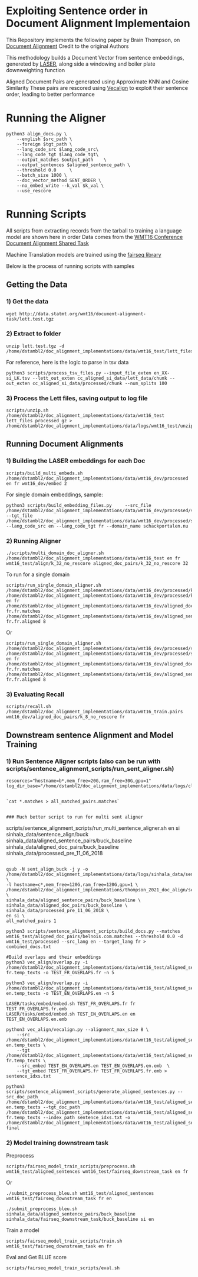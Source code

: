 # Exploiting Sentence order in Document Alignment Implementaion

This Repository implements the following paper by Brain Thompson, on [Document Alignment](https://aclanthology.org/2020.emnlp-main.483.pdf) Credit to the original Authors

This methodology builds a Document Vector from sentence embeddings, genereted by [LASER](https://github.com/facebookresearch/LASER), along side a windowing and boiler plate downweighting function

Aligned Document Pairs are generated using Approximate KNN and Cosine Similarity
These pairs are rescored using [Vecalign](https://aclanthology.org/D19-1136.pdf) to exploit their sentence order, leading to better performance

# Running the Aligner
```
python3 align_docs.py \
    --english $src_path \
    --foreign $tgt_path \
    --lang_code_src $lang_code_src\
    --lang_code_tgt $lang_code_tgt\
    --output_matches $output_path    \
    --output_sentences $aligned_sentence_path \
    --threshold 0.0     \
    --batch_size 1000 \
    --doc_vector_method SENT_ORDER \
    --no_embed_write --k_val $k_val \
    --use_rescore
```

# Running Scripts
All scripts from extracting records from the tarball
to training a language model are shown here in order
Data comes from the [WMT16 Conference Document Alignment Shared Task](https://www.statmt.org/wmt16/bilingual-task.html)

Machine Translation models are trained using the [fairseq library](https://fairseq.readthedocs.io/en/latest/index.html)

Below is the process of running scripts with samples

## Getting the Data
### 1) Get the data
```
wget http://data.statmt.org/wmt16/document-alignment-task/lett.test.tgz
```

### 2) Extract to folder
```
unzip lett.test.tgz -d /home/dstambl2/doc_alignment_implementations/data/wmt16_test/lett_files
```

For reference, here is the logic to parse in tsv data
```
python3 scripts/process_tsv_files.py --input_file_exten en_XX-si_LK.tsv --lett_out_exten cc_aligned_si_data/lett_data/chunk --out_exten cc_aligned_si_data/processed/chunk --num_splits 100
```

### 3) Process the Lett files, saving output to log file
```
scripts/unzip.sh /home/dstambl2/doc_alignment_implementations/data/wmt16_test lett_files processed gz > /home/dstambl2/doc_alignment_implementations/data/logs/wmt16_test/unzip_processing_log.txt
```


## Running Document Alignments
### 1) Building the LASER embeddings for each Doc
```
scripts/build_multi_embeds.sh /home/dstambl2/doc_alignment_implementations/data/wmt16_dev/processed en fr wmt16_dev/embed 2
```

For single domain embeddings, sample:
```
python3 scripts/build_embedding_files.py     --src_file /home/dstambl2/doc_alignment_implementations/data/wmt16_dev/processed/schackportalen.nu.en.gz --tgt_file /home/dstambl2/doc_alignment_implementations/data/wmt16_dev/processed/schackportalen.nu.fr.gz   --lang_code_src en --lang_code_tgt fr --domain_name schackportalen.nu
```


### 2) Running Aligner
```
./scripts/multi_domain_doc_aligner.sh /home/dstambl2/doc_alignment_implementations/data/wmt16_test en fr wmt16_test/align/k_32_no_rescore aligned_doc_pairs/k_32_no_rescore 32
```

To run for a single domain

```
scripts/run_single_domain_aligner.sh         /home/dstambl2/doc_alignment_implementations/data/wmt16_dev/processed/kicktionary.de.en.gz /home/dstambl2/doc_alignment_implementations/data/wmt16_dev/processed/kicktionary.de.fr.gz en fr         /home/dstambl2/doc_alignment_implementations/data/wmt16_dev/aligned_doc_pairs/k_8_no_rescore/kicktionary.de.en-fr.fr.matches /home/dstambl2/doc_alignment_implementations/data/wmt16_dev/aligned_sentences/kicktionary.de.en-fr.fr.aligned 8
```

Or

```
scripts/run_single_domain_aligner.sh         /home/dstambl2/doc_alignment_implementations/data/wmt16_dev/processed/schackportalen.nu.en.gz /home/dstambl2/doc_alignment_implementations/data/wmt16_dev/processed/schackportalen.nu.fr.gz en fr         /home/dstambl2/doc_alignment_implementations/data/wmt16_dev/aligned_doc_pairs/greedy_sentence_method_no_rescore/schackportalen.nu.en-fr.fr.matches /home/dstambl2/doc_alignment_implementations/data/wmt16_dev/aligned_sentences/schackportalen.nu.en-fr.fr.aligned 8
```

### 3) Evaluating Recall
```
scripts/recall.sh /home/dstambl2/doc_alignment_implementations/data/wmt16_train.pairs wmt16_dev/aligned_doc_pairs/k_8_no_rescore fr
```

## Downstream sentence Alignment and Model Training
### 1) Run Sentence Aligner scripts (also can be run with scripts/sentence_alignment_scripts/run_sent_aligner.sh)

```
resources="hostname=b*,mem_free=20G,ram_free=30G,gpu=1"
log_dir_base="/home/dstambl2/doc_alignment_implementations/data/logs/classifier_training"


`cat *.matches > all_matched_pairs.matches`


### Much better script to run for multi sent aligner
```
scripts/sentence_alignment_scripts/run_multi_sentence_aligner.sh en si sinhala_data/sentence_align/buck sinhala_data/aligned_sentence_pairs/buck_baseline sinhala_data/aligned_doc_pairs/buck_baseline sinhala_data/processed_pre_11_06_2018
```

qsub -N sent_align_buck -j y -o /home/dstambl2/doc_alignment_implementations/data/logs/sinhala_data/sentence_align/buck/sent_align.out \
-l hostname=c*,mem_free=120G,ram_free=120G,gpu=1 \
/home/dstambl2/doc_alignment_implementations/thompson_2021_doc_align/scripts/sentence_alignment_scripts/run_sent_aligner.sh \
sinhala_data/aligned_sentence_pairs/buck_baseline \
sinhala_data/aligned_doc_pairs/buck_baseline \
sinhala_data/processed_pre_11_06_2018 \
en si \
all_matched_pairs 1
```

```
python3 scripts/sentence_alignment_scripts/build_docs.py --matches wmt16_test/aligned_doc_pairs/belnois.com.matches --threshold 0.0 -d wmt16_test/processed --src_lang en --target_lang fr > combined_docs.txt
```

```
#Build overlaps and their embeddings
python3 vec_align/overlap.py -i /home/dstambl2/doc_alignment_implementations/data/wmt16_test/aligned_sentences/belnois.com-fr.temp_texts -o TEST_FR_OVERLAPS.fr -n 5
```

```
python3 vec_align/overlap.py -i /home/dstambl2/doc_alignment_implementations/data/wmt16_test/aligned_sentences/belnois.com-en.temp_texts -o TEST_EN_OVERLAPS.en -n 5
```

```
LASER/tasks/embed/embed.sh TEST_FR_OVERLAPS.fr fr TEST_FR_OVERLAPS.fr.emb
LASER/tasks/embed/embed.sh TEST_EN_OVERLAPS.en en TEST_EN_OVERLAPS.en.emb
```

```
python3 vec_align/vecalign.py --alignment_max_size 8 \
    --src /home/dstambl2/doc_alignment_implementations/data/wmt16_test/aligned_sentences/belnois.com-en.temp_texts \
    --tgt /home/dstambl2/doc_alignment_implementations/data/wmt16_test/aligned_sentences/belnois.com-fr.temp_texts \
    --src_embed TEST_EN_OVERLAPS.en TEST_EN_OVERLAPS.en.emb  \
    --tgt_embed TEST_FR_OVERLAPS.fr TEST_FR_OVERLAPS.fr.emb > sentence_idxs.txt
```

```
python3 scripts/sentence_alignment_scripts/generate_aligned_sentences.py --src_doc_path /home/dstambl2/doc_alignment_implementations/data/wmt16_test/aligned_sentences/belnois.com-en.temp_texts --tgt_doc_path /home/dstambl2/doc_alignment_implementations/data/wmt16_test/aligned_sentences/belnois.com-fr.temp_texts --index_path sentence_idxs.txt -o /home/dstambl2/doc_alignment_implementations/data/wmt16_test/aligned_sentences/belnois.com-final
```

### 2) Model training downstream task

Preprocess
```
scripts/fairseq_model_train_scripts/preprocess.sh wmt16_test/aligned_sentences wmt16_test/fairseq_downstream_task en fr
```

Or
```
./submit_preprocess_bleu.sh wmt16_test/aligned_sentences wmt16_test/fairseq_downstream_task fr en

./submit_preprocess_bleu.sh sinhala_data/aligned_sentence_pairs/buck_baseline sinhala_data/fairseq_downstream_task/buck_baseline si en
```

Train a model
```
scripts/fairseq_model_train_scripts/train.sh wmt16_test/fairseq_downstream_task en fr
```

Eval and Get BLUE score
```
scripts/fairseq_model_train_scripts/eval.sh
```



